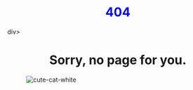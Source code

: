 <div align="center"><span style="color:blue"><h1>404</h1></span></div>div>

<div align="center"><h1>Sorry, no page for you.</h1> </div>

<div align="center" style="width:200px; height:200px;">
  
![cute-cat-white](https://github.com/cattelia/cattelia.github.io/assets/16729225/324cfaa2-154e-4d38-93c0-444d9aa5e8bc)
  
</div>
